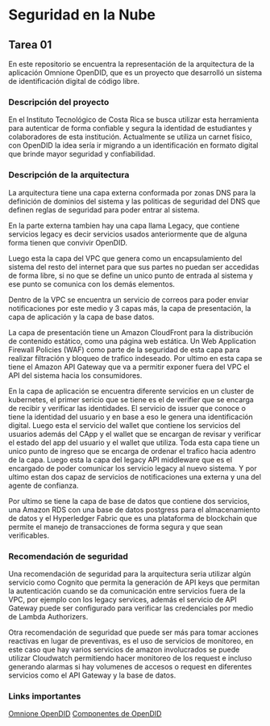 # Seguridad en la Nube 
## Tarea 01 

En este repositorio se encuentra la representación de la arquitectura de la aplicación Omnione OpenDID, que es un proyecto que desarrolló un sistema de identificación digital de código libre. 

### Descripción del proyecto
En el Instituto Tecnológico de Costa Rica se busca utilizar esta herramienta para autenticar de forma confiable y segura la identidad de estudiantes y colaboradores de esta institución. Actualmente se utiliza un carnet físico, con OpenDID la idea sería ir migrando a un identificación en formato digital que brinde mayor seguridad y confiabilidad.

### Descripción de la arquitectura
La arquitectura tiene una capa externa conformada por zonas DNS para la definición de dominios del sistema y las politicas de seguridad del DNS que definen reglas de seguridad para poder entrar al sistema.

En la parte externa tambien hay una capa llama Legacy, que contiene servicios legacy es decir servicios usados anteriormente que de alguna forma tienen que convivir OpenDID.

Luego esta la capa del VPC que genera como un encapsulamiento del sistema del resto del internet para que sus partes no puedan ser accedidas de forma libre, si no que se define un unico punto de entrada al sistema y ese punto se comunica con los demás elementos.

Dentro de la VPC se encuentra un servicio de correos para poder enviar notificaciones por este medio y 3 capas más, la capa de presentación, la capa de aplicación y la capa de base datos.

La capa de presentación tiene un Amazon CloudFront para la distribución de contenido estático, como una página web estática. Un Web Application Firewall Policies (WAF) como parte de la seguridad de esta capa para realizar filtración y bloqueo de trafico indeseado. Por ultimo en esta capa se tiene el Amazon API Gateway que va a permitir exponer fuera del VPC el API del sistema hacia los consumidores.

En la capa de aplicación se encuentra diferente servicios en un cluster de kubernetes, el primer sericio que se tiene es el de verifier que se encarga de recibir y verificar las identidades. El servicio de issuer que conoce o tiene la identidad del usuario y en base a eso le genera una  identificación digital. Luego esta el servicio del wallet que contiene los servicios del usuarios además del CApp y el wallet que se encargan de revisar y verificar el estado del app del usuario y el wallet que utiliza. Toda esta capa tiene un unico punto de ingreso que se encarga de ordenar el trafico hacia adentro de la capa. Luego esta la capa del legacy API middleware que es el encargado de poder comunicar los servicio legacy al nuevo sistema. Y por ultimo estan dos capaz de servicios de notificaciones una externa y una del agente de confianza.

Por ultimo se tiene la capa de base de datos que contiene dos servicios, una Amazon RDS con una base de datos postgress para el almacenamiento de datos y el Hyperledger Fabric que es una plataforma de blockchain que permite el manejo de transacciones de forma segura y que sean verificables.


### Recomendación de seguridad
Una recomendación de seguridad para la arquitectura seria utilizar algún servicio como Cognito que permita la generación de API keys que permitan la autenticación cuando se da comunicación entre servicios fuera de la VPC, por ejemplo con los legacy services, además el servicio de API Gateway puede ser configurado para verificar las credenciales por medio de Lambda Authorizers.

Otra recomendación de seguridad que puede ser más para tomar acciones reactivas en lugar de preventivas, es el uso de servicios de monitoreo, en este caso que hay varios servicios de amazon involucrados se puede utilizar Cloudwatch permitiendo hacer monitoreo de los request e incluso generando alarmas si hay volumenes de accesos o request en diferentes servicios como el API Gateway y la base de datos.

### Links importantes
[Omnione OpenDID](https://opendid.omnione.net/community/)
[Componentes de OpenDID](https://omnioneid.github.io/?locale=en&version=V1.0.0#/V1.0.0/docs/concepts/components?id=open-did-components)








